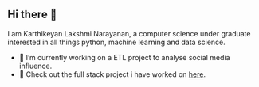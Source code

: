 ## Hi there 👋

I am Karthikeyan Lakshmi Narayanan, a computer science under graduate interested in all things python, machine learning and data science.

- 🔭 I’m currently working on a ETL project to analyse social media influence.
- 🌱 Check out the full stack project i have worked on [here](https://github.com/KarthikeyanLakshmi/employee_management_system).
<!--
**KarthikeyanLakshmi/karthikeyanlakshmi** is a ✨ _special_ ✨ repository because its `README.md` (this file) appears on your GitHub profile.

Here are some ideas to get you started:

- 🔭 I’m currently working on ...
- 🌱 I’m currently learning ...
- 👯 I’m looking to collaborate on ...
- 🤔 I’m looking for help with ...
- 💬 Ask me about ...
- 📫 How to reach me: ...
- 😄 Pronouns: ...
- ⚡ Fun fact: ...
-->

